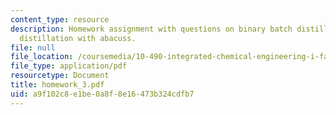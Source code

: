 ```yaml
---
content_type: resource
description: Homework assignment with questions on binary batch distillation and multicomponent
  distillation with abacuss.
file: null
file_location: /coursemedia/10-490-integrated-chemical-engineering-i-fall-2006/a9f102c8e1be0a8f8e16473b324cdfb7_homework_3.pdf
file_type: application/pdf
resourcetype: Document
title: homework_3.pdf
uid: a9f102c8-e1be-0a8f-8e16-473b324cdfb7
---
```

